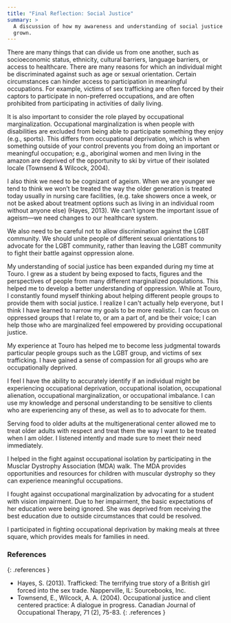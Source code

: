 ```yaml
---
title: "Final Reflection: Social Justice"
summary: >
  A discussion of how my awareness and understanding of social justice have
  grown.
---
```


There are many things that can divide us from one another, such as socioeconomic
status, ethnicity, cultural barriers, language barriers, or access to
healthcare.  There are many reasons for which an individual might be
discriminated against such as age or sexual orientation.  Certain circumstances
can hinder access to participation in meaningful occupations.  For example,
victims of sex trafficking are often forced by their captors to participate in
non-preferred occupations, and are often prohibited from participating in
activities of daily living.

It is also important to consider the role played by occupational
marginalization. Occupational marginalization is when people with disabilities
are excluded from being able to participate something they enjoy (e.g., sports).
This differs from occupational deprivation, which is when something outside of
your control prevents you from doing an important or meaningful occupation;
e.g., aboriginal women and men living in the amazon are deprived of the
opportunity to ski by virtue of their isolated locale (Townsend & Wilcock,
2004).

I also think we need to be cognizant of ageism.  When we are younger we tend to
think we won’t be treated the way the older generation is treated today usually
in nursing care facilities, (e.g. take showers once a week, or not be asked
about treatment options such as living in an individual room without anyone
else) (Hayes, 2013). We can’t ignore the important issue of ageism—we need
changes to our healthcare system.

We also need to be careful not to allow discrimination against the LGBT
community.  We should unite people of different sexual orientations to advocate
for the LGBT community, rather than leaving the LGBT community to fight their
battle against oppression alone.

My understanding of social justice has been expanded during my time at Touro. I
grew as a student by being exposed to facts, figures and the perspectives of
people from many different marginalized populations.  This helped me to develop
a better understanding of oppression. While at Touro, I constantly found myself
thinking about helping different people groups to provide them with social
justice.  I realize I can't actually help everyone, but I think I have learned
to narrow my goals to be more realistic.  I can focus on oppressed groups that I
relate to, or am a part of, and be their voice; I can help those who are
marginalized feel empowered by providing occupational justice.

My experience at Touro has helped me to become less judgmental towards
particular people groups such as the LGBT group, and victims of sex trafficking.
I have gained a sense of compassion for all groups who are occupationally
deprived.

I feel I have the ability to accurately identify if an individual might be
experiencing occupational deprivation, occupational isolation, occupational
alienation, occupational marginalization, or occupational imbalance. I can use
my knowledge and personal understanding to be sensitive to clients who are
experiencing any of these, as well as to to advocate for them. 

Serving food to older adults at the multigenerational center allowed me to treat
older adults with respect and treat them the way I want to be treated when I am
older. I listened intently and made sure to meet their need immediately.

I helped in the fight against occupational isolation by participating in the
Musclar Dystrophy Association (MDA) walk.   The MDA provides opportunities and
resources for children with muscular dystrophy so they can experience meaningful
occupations.

I fought against occupational marginalization by advocating for a student with
vision impairment.  Due to her impairment, the basic expectations of her
education were being ignored. She was deprived from receiving the best education
due to outside circumstances that could be resolved.

I participated in fighting occupational deprivation by making meals at three
square, which provides meals for families in need.

### References
{: .references }

* Hayes, S. (2013). Trafficked: The terrifying true story of a British girl
  forced into the sex trade. Napperville, IL:   Sourcebooks, Inc.
* Townsend, E., Wilcock, A. A. (2004). Occupational justice and client centered
  practice: A dialogue in progress. Canadian Journal of Occupational Therapy, 71
  (2), 75-83.
{: .references }

